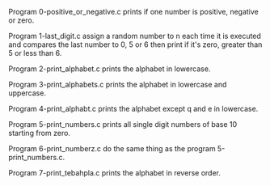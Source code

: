 Program 0-positive_or_negative.c prints if one 
number is positive, negative or zero.

Program 1-last_digit.c assign a random number
to n each time it is executed and compares the 
last number to 0, 5 or 6 then print if it's zero,
 greater than 5 or less than 6.

Program 2-print_alphabet.c prints the alphabet 
in lowercase.

Program 3-print_alphabets.c prints the alphabet
in lowercase and uppercase.

Program 4-print_alphabt.c prints the alphabet
except q and e in lowercase.

Program 5-print_numbers.c prints all single digit
numbers of base 10 starting from zero.

Program 6-print_numberz.c do the same thing as the
program 5-print_numbers.c.

Program 7-print_tebahpla.c prints the alphabet in 
reverse order.
